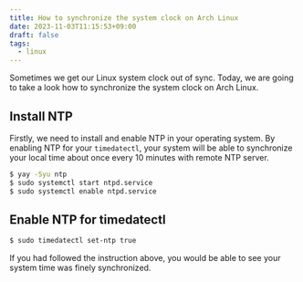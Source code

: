 ```yaml
---
title: How to synchronize the system clock on Arch Linux
date: 2023-11-03T11:15:53+09:00
draft: false
tags:
  - linux
---
```

Sometimes we get our Linux system clock out of sync. Today, we are going to take a look how to synchronize the system clock on Arch Linux.
<!--more-->
## Install NTP
Firstly, we need to install and enable NTP in your operating system. By enabling NTP for your `timedatectl`, your system will be able to synchronize your local time about once every 10 minutes with remote NTP server.
```zsh
$ yay -Syu ntp
$ sudo systemctl start ntpd.service
$ sudo systemctl enable ntpd.service
```

## Enable NTP for timedatectl
```zsh
$ sudo timedatectl set-ntp true
```

If you had followed the instruction above, you would be able to see your system time was finely synchronized.
